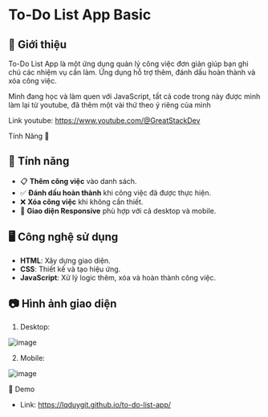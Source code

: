 # To-Do List App Basic 

## 📌 Giới thiệu
To-Do List App là một ứng dụng quản lý công việc đơn giản giúp bạn ghi chú các nhiệm vụ cần làm. Ứng dụng hỗ trợ thêm, đánh dấu hoàn thành và xóa công việc.

Mình đang học và làm quen với JavaScript, tất cả code trong này được mình làm lại từ youtube, đã thêm một vài thứ theo ý riêng của mình

Link youtube: https://www.youtube.com/@GreatStackDev

Tính Năng 🚀

## 🎯 Tính năng
- 📋 **Thêm công việc** vào danh sách.
- ✅ **Đánh dấu hoàn thành** khi công việc đã được thực hiện.
- ❌ **Xóa công việc** khi không cần thiết.
- 📱 **Giao diện Responsive** phù hợp với cả desktop và mobile.

## 🖥️ Công nghệ sử dụng
- **HTML**: Xây dựng giao diện.
- **CSS**: Thiết kế và tạo hiệu ứng.
- **JavaScript**: Xử lý logic thêm, xóa và hoàn thành công việc.

## 📷 Hình ảnh giao diện

1. Desktop:
   
![image](https://github.com/user-attachments/assets/7482ce7a-1e0b-4eab-a5ec-44dbd7bb8b8e)

2. Mobile:

![image](https://github.com/user-attachments/assets/3ad5e6d2-3048-4935-99ce-9d63c46606b5)

🚀 Demo
- Link: https://lqduygit.github.io/to-do-list-app/
